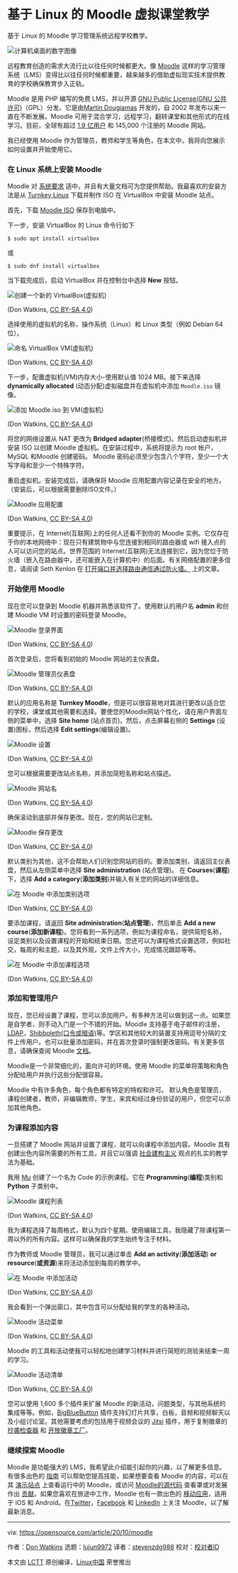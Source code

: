 [#]: collector: (lujun9972)
[#]: translator: (stevenzdg988)
[#]: reviewer: ( )
[#]: publisher: ( )
[#]: url: ( )
[#]: subject: (Teach a virtual class with Moodle on Linux)
[#]: via: (https://opensource.com/article/20/10/moodle)
[#]: author: (Don Watkins https://opensource.com/users/don-watkins)

基于 Linux 的 Moodle 虚拟课堂教学
======
基于 Linux 的 Moodle 学习管理系统远程学校教学。

![计算机桌面的数字图像][1]

远程教育创造的需求大流行比以往任何时候都更大。像 [Moodle][2] 这样的学习管理系统（LMS）变得比以往任何时候都重要，越来越多的借助虚拟现实技术提供教育的学校确保教育步入正轨。

Moodle 是用 PHP 编写的免费 LMS，并以开源 [GNU Public License(GNU 公共许可)][3]（GPL）分发。它是由[Martin Dougiamas][4] 开发的，自 2002 年发布以来一直在不断发展。Moodle 可用于混合学习，远程学习，翻转课堂和其他形式的在线学习。目前，全球有超过 [1.9 亿用户][5] 和 145,000 个注册的 Moodle 网站。

我已经使用 Moodle 作为管理员，教师和学生等角色，在本文中，我将向您展示如何设置并开始使用它。

### 在 Linux 系统上安装 Moodle

Moodle 对 [系统要求][6] 适中，并且有大量文档可为您提供帮助。我最喜欢的安装方法是从 [Turnkey Linux][7] 下载并制作 ISO 在 VirtualBox 中安装 Moodle 站点。

首先，下载 [Moodle ISO][8] 保存到电脑中。

下一步，安装 VirtualBox 的 Linux 命令行如下

```
$ sudo apt install virtualbox
```

或

```
$ sudo dnf install virtualbox
```

当下载完成后，启动 VirtualBox 并在控制台中选择 **New** 按钮。

![创建一个新的 VirtualBox(虚拟机)][9]

(Don Watkins, [CC BY-SA 4.0][10])

选择使用的虚拟机的名称，操作系统（Linux）和 Linux 类型（例如 Debian 64 位）。

![命名 VirtualBox VM(虚拟机)][11]

(Don Watkins, [CC BY-SA 4.0][10])

下一步，配置虚拟机(VM)内存大小-使用默认值 1024 MB。接下来选择 **dynamically allocated** (动态分配)虚拟磁盘并在虚拟机中添加 `Moodle.iso` 镜像。

![添加 Moodle.iso 到 VM(虚拟机)][12]

(Don Watkins, [CC BY-SA 4.0][10])

将您的网络设置从 NAT 更改为 **Bridged adapter**(桥接模式)。然后启动虚拟机并安装 ISO 以创建 Moodle 虚拟机。在安装过程中，系统将提示为 root 帐户，MySQL 和Moodle 创建密码。 Moodle 密码必须至少包含八个字符，至少一个大写字母和至少一个特殊字符。

重启虚拟机。安装完成后，请确保将 Moodle 应用配置内容记录在安全的地方。（安装后，可以根据需要删除ISO文件。）

![Moodle 应用配置][13]

(Don Watkins, [CC BY-SA 4.0][10])

重要提示，在 Internet(互联网)上的任何人还看不到你的 Moodle 实例。它仅存在于你的本地网络中：现在只有建筑物中与您连接到相同的路由器或 wifi 接入点的人可以访问您的站点。世界范围的 Internet(互联网)无法连接到它，因为您位于防火墙（嵌入在路由器中，还可能嵌入在计算机中）的后面。有关网络配置的更多信息，请阅读 Seth Kenlon 在 [打开端口并选择路由通信通过防火墙。][14] 上的文章。

### 开始使用 Moodle

现在您可以登录到 Moodle 机器并熟悉该软件了。使用默认的用户名 **admin** 和创建 Moodle VM 时设置的密码登录 Moodle。

![Moodle 登录界面][15]

(Don Watkins, [CC BY-SA 4.0][10])

首次登录后，您将看到初始的 Moodle 网站的主仪表盘。

![Moodle 管理员仪表盘][16]

(Don Watkins, [CC BY-SA 4.0][10])

默认的应用名称是 **Turnkey Moodle**，但是可以很容易地对其进行更改以适合您的学校，课堂或其他需要和选择。要使您的Moodle网站个性化，请在用户界面左侧的菜单中，选择 **Site home** (站点首页)。然后，点击屏幕右侧的 **Settings** (设置)图标，然后选择 **Edit settings**(编辑设置)。

![Moodle 设置][17]

(Don Watkins, [CC BY-SA 4.0][10])

您可以根据需要更改站点名称，并添加简短名称和站点描述。

![Moodle 网站名][18]

(Don Watkins, [CC BY-SA 4.0][10])

确保滚动到底部并保存更改。现在，您的网站已定制。

![Moodle 保存更改][19]

(Don Watkins, [CC BY-SA 4.0][10])

默认类别为其他，这不会帮助人们识别您网站的目的。要添加类别，请返回主仪表盘，然后从左侧菜单中选择 **Site administration** (站点管理)。 在 **Courses**(**课程**)下，选择 **Add a category**(**添加类别**)并输入有关您的网站的详细信息。

![在 Moodle 中添加类别选项][20]

(Don Watkins, [CC BY-SA 4.0][10])

要添加课程，请返回 **Site administration**(**站点管理**)，然后单击 **Add a new course**(**添加新课程**)。您将看到一系列选项，例如为课程命名，提供简短名称，设定类别以及设置课程的开始和结束日期。您还可以为课程格式设置选项，例如社交，每周的和主题，以及其外观，文件上传大小，完成情况跟踪等等。

![在 Moodle 中添加课程选项][21]

(Don Watkins, [CC BY-SA 4.0][10])

### 添加和管理用户

现在，您已经设置了课程，您可以添加用户。有多种方法可以做到这一点。如果您是自学者，则手动入门是一个不错的开始。Moodle 支持基于电子邮件的注册，[LDAP][22]，[Shibboleth(口令或暗语)][23]等。学区和其他较大的装置支持用逗号分隔的文件上传用户。也可以批量添加密码，并在首次登录时强制更改密码。有关更多信息，请确保查阅 Moodle [文档][24]。

Moodle是一个非常细化的，面向许可的环境。使用 Moodle 的菜单将策略和角色分配给用户并执行这些分配很容易。

Moodle 中有许多角色，每个角色都有特定的特权和许可。 默认角色是管理员，课程创建者，教师，非编辑教师，学生，来宾和经过身份验证的用户，但您可以添加其他角色。

### 为课程添加内容

一旦搭建了 Moodle 网站并设置了课程，就可以向课程中添加内容。Moodle 具有创建出色内容所需要的所有工具，并且它以强调 [社会建构主义][25] 观点的扎实的教学法为基础。

我用 [Mu][26] 创建了一个名为 Code 的示例课程。它在 **Programming**(**编程**)类别和 **Python** 子类别中。

![Moodle 课程列表][27]

(Don Watkins, [CC BY-SA 4.0][10])

我为课程选择了每周格式，默认为四个星期。使用编辑工具，我隐藏了除课程第一周以外的所有内容。这样可以确保我的学生始终专注于材料。

作为教师或 Moodle 管理员，我可以通过单击 **Add an activity**(**添加活动**) **or resource**(**或资源**)来将活动添加到每周的教学中。

![在 Moodle 中添加活动][28]

(Don Watkins, [CC BY-SA 4.0][10])

我会看到一个弹出窗口，其中包含可以分配给我的学生的各种活动。

![Moodle 活动菜单][29]

(Don Watkins, [CC BY-SA 4.0][10])

Moodle 的工具和活动使我可以轻松地创建学习材料并进行简短的测验来结束一周的学习。

![Moodle 活动清单][30]

(Don Watkins, [CC BY-SA 4.0][10])

您可以使用 1,600 多个插件来扩展 Moodle 的新活动，问题类型，与其他系统的集成等等。例如，[BigBlueButton][31] 插件支持幻灯片共享，白板，音频和视频聊天以及小组讨论室。其他需要考虑的包括用于视频会议的 [Jitsi][32] 插件，用于复制徽章的 [抄袭检查器][33] 和 [开放徽章工厂][34]。

### 继续探索 Moodle

Moodle 是功能强大的 LMS，我希望此介绍能引起你的兴趣，以了解更多信息。有很多出色的 [指南][35] 可以帮助您提高技能，如果想要查看 Moodle 的内容，可以在其 [演示站点][36] 上查看运行中的 Moodle，或访问 [Moodle的源代码][37] 查看罩或对发展作出 [贡献][38]。如果您喜欢在旅途中工作，Moodle 也有一款出色的 [移动应用][39]，适用于 iOS 和 Android。在[Twitter][40]，[Facebook][41] 和 [LinkedIn][42] 上关注 Moodle，以了解最新消息。

--------------------------------------------------------------------------------

via: https://opensource.com/article/20/10/moodle

作者：[Don Watkins][a]
选题：[lujun9972][b]
译者：[stevenzdg988](https://github.com/stevenzdg988)
校对：[校对者ID](https://github.com/校对者ID)

本文由 [LCTT](https://github.com/LCTT/TranslateProject) 原创编译，[Linux中国](https://linux.cn/) 荣誉推出

[a]: https://opensource.com/users/don-watkins
[b]: https://github.com/lujun9972
[1]: https://opensource.com/sites/default/files/styles/image-full-size/public/lead-images/computer_desk_home_laptop_browser.png?itok=Y3UVpY0l (Digital images of a computer desktop)
[2]: https://moodle.org/
[3]: https://docs.moodle.org/19/en/GNU_General_Public_License
[4]: https://dougiamas.com/about/
[5]: https://docs.moodle.org/39/en/History
[6]: https://docs.moodle.org/39/en/Installation_quick_guide#Basic_Requirements
[7]: https://www.turnkeylinux.org/
[8]: https://www.turnkeylinux.org/download?file=turnkey-moodle-16.0-buster-amd64.iso
[9]: https://opensource.com/sites/default/files/uploads/virtualbox_new.png (Create a new VirtualBox)
[10]: https://creativecommons.org/licenses/by-sa/4.0/
[11]: https://opensource.com/sites/default/files/uploads/virtualbox_namevm.png (Naming the VirtualBox VM)
[12]: https://opensource.com/sites/default/files/uploads/virtualbox_attach-iso.png (Attaching Moodle.iso to VM)
[13]: https://opensource.com/sites/default/files/uploads/moodle_appliance.png (Moodle appliance settings)
[14]: https://opensource.com/article/20/9/firewall
[15]: https://opensource.com/sites/default/files/uploads/moodle_login.png (Moodle login screen)
[16]: https://opensource.com/sites/default/files/uploads/moodle_dashboard.png (Moodle admin dashboard)
[17]: https://opensource.com/sites/default/files/uploads/moodle_settings.png (Moodle settings)
[18]: https://opensource.com/sites/default/files/uploads/moodle_name-site.png (Name Moodle site)
[19]: https://opensource.com/sites/default/files/uploads/moodle_saved.png (Moodle changes saved)
[20]: https://opensource.com/sites/default/files/uploads/moodle_addcategory.png (Add category option in Moodle)
[21]: https://opensource.com/sites/default/files/uploads/moodle_addcourse.png (Add course option in Moodle)
[22]: https://en.wikipedia.org/wiki/Lightweight_Directory_Access_Protocol
[23]: https://www.shibboleth.net/
[24]: https://docs.moodle.org/39/en/Main_page
[25]: https://docs.moodle.org/39/en/Pedagogy#How_Moodle_tries_to_support_a_Social_Constructionist_view
[26]: https://opensource.com/article/20/9/teach-python-mu
[27]: https://opensource.com/sites/default/files/uploads/moodle_choosecourse.png (Moodle course list)
[28]: https://opensource.com/sites/default/files/uploads/moodle_addactivity_0.png (Add activity in Moodle)
[29]: https://opensource.com/sites/default/files/uploads/moodle_activitiesmenu.png (Moodle activities menu)
[30]: https://opensource.com/sites/default/files/uploads/moodle_activitieschecklist.png (Moodle activities checklist)
[31]: https://moodle.org/plugins/mod_bigbluebuttonbn
[32]: https://moodle.org/plugins/mod_jitsi
[33]: https://moodle.org/plugins/plagiarism_unicheck
[34]: https://moodle.org/plugins/local_obf
[35]: https://learn.moodle.org/
[36]: https://school.moodledemo.net/
[37]: https://git.in.moodle.com/moodle/moodle
[38]: https://git.in.moodle.com/moodle/moodle/-/blob/master/CONTRIBUTING.txt
[39]: https://download.moodle.org/mobile/
[40]: https://twitter.com/moodle
[41]: https://www.facebook.com/moodle
[42]: https://www.linkedin.com/company/moodle/
